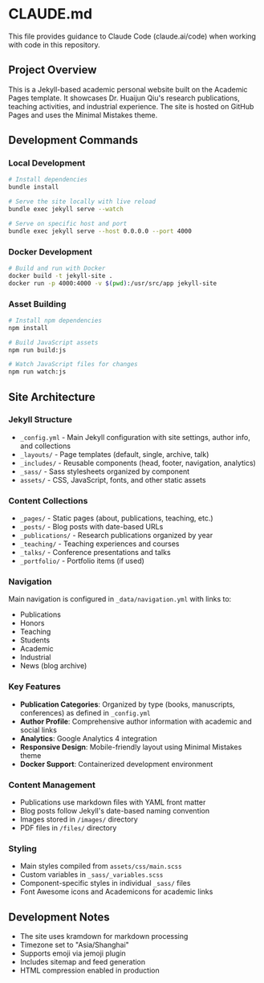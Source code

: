 # CLAUDE.md

This file provides guidance to Claude Code (claude.ai/code) when working with code in this repository.

## Project Overview
This is a Jekyll-based academic personal website built on the Academic Pages template. It showcases Dr. Huaijun Qiu's research publications, teaching activities, and industrial experience. The site is hosted on GitHub Pages and uses the Minimal Mistakes theme.

## Development Commands

### Local Development
```bash
# Install dependencies
bundle install

# Serve the site locally with live reload
bundle exec jekyll serve --watch

# Serve on specific host and port
bundle exec jekyll serve --host 0.0.0.0 --port 4000
```

### Docker Development
```bash
# Build and run with Docker
docker build -t jekyll-site .
docker run -p 4000:4000 -v $(pwd):/usr/src/app jekyll-site
```

### Asset Building
```bash
# Install npm dependencies
npm install

# Build JavaScript assets
npm run build:js

# Watch JavaScript files for changes
npm run watch:js
```

## Site Architecture

### Jekyll Structure
- `_config.yml` - Main Jekyll configuration with site settings, author info, and collections
- `_layouts/` - Page templates (default, single, archive, talk)
- `_includes/` - Reusable components (head, footer, navigation, analytics)
- `_sass/` - Sass stylesheets organized by component
- `assets/` - CSS, JavaScript, fonts, and other static assets

### Content Collections
- `_pages/` - Static pages (about, publications, teaching, etc.)
- `_posts/` - Blog posts with date-based URLs
- `_publications/` - Research publications organized by year
- `_teaching/` - Teaching experiences and courses
- `_talks/` - Conference presentations and talks
- `_portfolio/` - Portfolio items (if used)

### Navigation
Main navigation is configured in `_data/navigation.yml` with links to:
- Publications
- Honors
- Teaching
- Students
- Academic
- Industrial
- News (blog archive)

### Key Features
- **Publication Categories**: Organized by type (books, manuscripts, conferences) as defined in `_config.yml`
- **Author Profile**: Comprehensive author information with academic and social links
- **Analytics**: Google Analytics 4 integration
- **Responsive Design**: Mobile-friendly layout using Minimal Mistakes theme
- **Docker Support**: Containerized development environment

### Content Management
- Publications use markdown files with YAML front matter
- Blog posts follow Jekyll's date-based naming convention
- Images stored in `/images/` directory
- PDF files in `/files/` directory

### Styling
- Main styles compiled from `assets/css/main.scss`
- Custom variables in `_sass/_variables.scss`
- Component-specific styles in individual `_sass/` files
- Font Awesome icons and Academicons for academic links

## Development Notes
- The site uses kramdown for markdown processing
- Timezone set to "Asia/Shanghai"
- Supports emoji via jemoji plugin
- Includes sitemap and feed generation
- HTML compression enabled in production